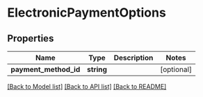 # ElectronicPaymentOptions

## Properties
Name | Type | Description | Notes
------------ | ------------- | ------------- | -------------
**payment_method_id** | **string** |  | [optional] 

[[Back to Model list]](../README.md#documentation-for-models) [[Back to API list]](../README.md#documentation-for-api-endpoints) [[Back to README]](../README.md)



